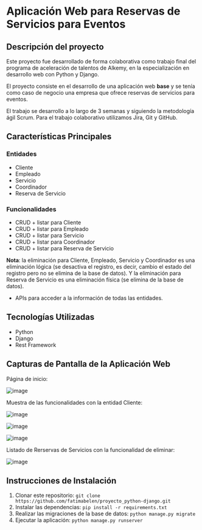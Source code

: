# Aplicación Web para Reservas de Servicios para Eventos 





## Descripción del proyecto

Este proyecto fue desarrollado de forma colaborativa como trabajo final del programa de aceleración de talentos de Alkemy, en la especialización en desarrollo web con Python y Django.

El proyecto consiste en el desarrollo de una aplicación web **base** y se tenía como caso de negocio una empresa que ofrece reservas de servicios para eventos. 

El trabajo se desarrollo a lo largo de 3 semanas y siguiendo la metodología ágil Scrum. Para el trabajo colaborativo utilizamos Jira, Git y GitHub. 

## Características Principales

### Entidades

- Cliente
- Empleado
- Servicio
- Coordinador
- Reserva de Servicio

### Funcionalidades 

- CRUD + listar para Cliente
- CRUD + listar para Empleado
- CRUD + listar para Servicio
- CRUD + listar para Coordinador
- CRUD + listar para Reserva de Servicio

**Nota**: la eliminación para Cliente, Empleado, Servicio y Coordinador es una eliminación lógica (se desactiva el registro, es decir, cambio el estado del registro pero no se elimina de la base de datos). Y la eliminación para Reserva de Servicio es una eliminación física (se elimina de la base de datos). 

- APIs para acceder a la información de todas las entidades.

## Tecnologías Utilizadas

- Python
- Django
- Rest Framework

## Capturas de Pantalla de la Aplicación Web

Página de inicio:

![image](https://github.com/fatimabelen/proyecto_python-django/assets/99991131/a455c876-7c19-40fa-ac9b-cb178437aadd)

Muestra de las funcionalidades con la entidad Cliente:

![image](https://github.com/fatimabelen/proyecto_python-django/assets/99991131/45db9805-ce0a-40df-96bd-c1550264e966)

![image](https://github.com/fatimabelen/proyecto_python-django/assets/99991131/3ea84b23-9c3b-43ea-b017-7d3f0a78ff19)

![image](https://github.com/fatimabelen/proyecto_python-django/assets/99991131/96852207-3883-4ccf-8e5d-0db9d867120a)

Listado de Rerservas de Servicios con la funcionalidad de eliminar:

![image](https://github.com/fatimabelen/proyecto_python-django/assets/99991131/7f1b7d70-5c22-48ad-9fff-08d9dacd4c9b)


## Instrucciones de Instalación

1. Clonar este repositorio: `git clone https://github.com/fatimabelen/proyecto_python-django.git`
2. Instalar las dependencias: `pip install -r requirements.txt`
3. Realizar las migraciones de la base de datos: `python manage.py migrate`
4. Ejecutar la aplicación: `python manage.py runserver`


